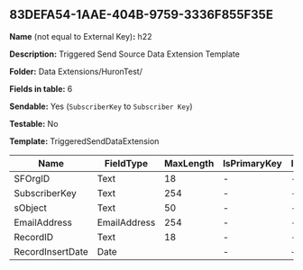 ## 83DEFA54-1AAE-404B-9759-3336F855F35E

**Name** (not equal to External Key)**:** h22

**Description:** Triggered Send Source Data Extension Template

**Folder:** Data Extensions/HuronTest/

**Fields in table:** 6

**Sendable:** Yes (`SubscriberKey` to `Subscriber Key`)

**Testable:** No

**Template:** TriggeredSendDataExtension

| Name | FieldType | MaxLength | IsPrimaryKey | IsNullable | DefaultValue |
| --- | --- | --- | --- | --- | --- |
| SFOrgID | Text | 18 | - | - |  |
| SubscriberKey | Text | 254 | - | - |  |
| sObject | Text | 50 | - | - |  |
| EmailAddress | EmailAddress | 254 | - | - |  |
| RecordID | Text | 18 | - | - |  |
| RecordInsertDate | Date |  | - | + | GetDate() |
